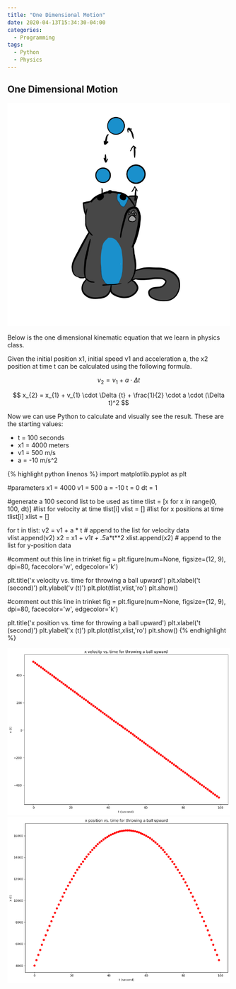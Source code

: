 ```yaml
---
title: "One Dimensional Motion"
date: 2020-04-13T15:34:30-04:00
categories:
  - Programming
tags:
  - Python
  - Physics
---
```


## One Dimensional Motion
![](/assets/images/physheadercat.png)

Below is the one dimensional kinematic equation that we learn in physics class.

Given the initial position x1, initial speed v1 and acceleration a, the x2
position at time t can be calculated using the following formula.


$$ v_{2} = v_{1} + a \cdot \Delta {t} $$

$$ x_{2} = x_{1} + v_{1} \cdot \Delta {t} + \frac{1}{2} \cdot a \cdot (\Delta t)^2 $$  


Now we can use Python to calculate and visually see the result.
These are the starting values:

* t  = 100 seconds
* x1 = 4000 meters
* v1 = 500 m/s
* a  = -10 m/s^2


{% highlight python linenos %}
import matplotlib.pyplot as plt

#parameters
x1 = 4000
v1 = 500
a  = -10
t  = 0
dt = 1

#generate a 100 second list to be used as time
tlist = [x for x in range(0, 100, dt)]
#list for velocity at time tlist[i]
vlist = []
#list for x positions at time tlist[i]
xlist = []


for t in tlist:
  v2 = v1 + a * t     # append to the list for velocity data
  vlist.append(v2)
  x2 = x1 + v1*t + .5*a*t**2
  xlist.append(x2)     # append to the list for y-position data

#comment out this line in trinket
fig = plt.figure(num=None, figsize=(12, 9), dpi=80, facecolor='w', edgecolor='k')

plt.title('x velocity vs. time for throwing a ball upward')
plt.xlabel('t (second)')
plt.ylabel('v (t)')
plt.plot(tlist,vlist,'ro')
plt.show()

#comment out this line in trinket
fig = plt.figure(num=None, figsize=(12, 9), dpi=80, facecolor='w', edgecolor='k')

plt.title('x position vs. time for throwing a ball upward')
plt.xlabel('t (second)')
plt.ylabel('x (t)')
plt.plot(tlist,xlist,'ro')
plt.show()
{% endhighlight %}

![png](/assets/images/1dphysics.png)
![png](/assets/images/1dphysics-2.png)
